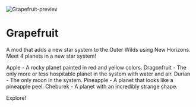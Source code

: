 ![Grapefruit-previev](https://user-images.githubusercontent.com/94857119/158070679-ecf389d2-13a2-4fab-924a-666c809763ee.png)
# Grapefruit
A mod that adds a new star system to the Outer Wilds using New Horizons.
Meet 4 planets in a new star system!

Apple - A rocky planet painted in red and yellow colors.
Dragonfruit - The only more or less hospitable planet in the system with water and air.
Durian - The only moon in the system.
Pineapple - A planet that looks like a pineapple peel.
Cheburek - A planet with an incredibly strange shape.

Explore!
